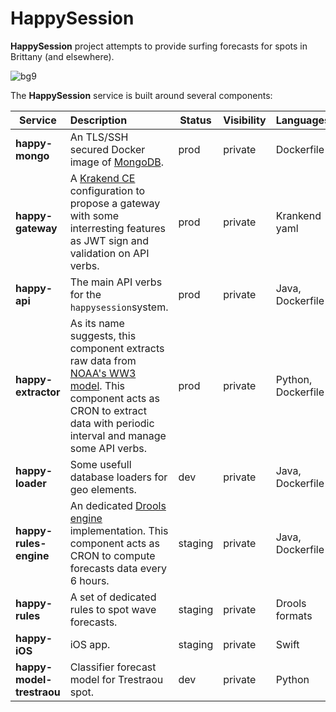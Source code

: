 # HappySession

**HappySession** project attempts to provide surfing forecasts for spots in Brittany (and elsewhere).  

![bg9](https://github.com/user-attachments/assets/011d1a5a-71bd-41f4-b326-df7873223fdf)

The **HappySession** service is built around several components:  

| Service | Description | Status | Visibility | Languages |
|---------|:------------|--------|------------|-----------|
| **happy-mongo** | An TLS/SSH secured Docker image of [MongoDB](https://www.mongodb.com). | prod | private | Dockerfile |
| **happy-gateway** | A [Krakend CE](https://www.krakend.io) configuration to propose a gateway with some interresting features as JWT sign and validation on API verbs. | prod | private | Krankend yaml |
| **happy-api** | The main API verbs for the `happysession`system. | prod | private | Java, Dockerfile |
| **happy-extractor** | As its name suggests, this component extracts raw data from [NOAA's WW3 model](https://polar.ncep.noaa.gov/waves/wavewatch/). This component acts as CRON to extract data with periodic interval and manage some API verbs. | prod | private | Python, Dockerfile |
| **happy-loader** | Some usefull database loaders for geo elements. | dev | private | Java, Dockerfile |
| **happy-rules-engine** | An dedicated [Drools engine](https://www.drools.org) implementation.  This component acts as CRON to compute forecasts data every 6 hours.| staging | private | Java, Dockerfile |
| **happy-rules** | A set of dedicated rules to spot wave forecasts. | staging | private | Drools formats |
| **happy-iOS** | iOS app. | staging | private | Swift |
| **happy-model-trestraou** | Classifier forecast model for Trestraou spot. | dev | private | Python |
